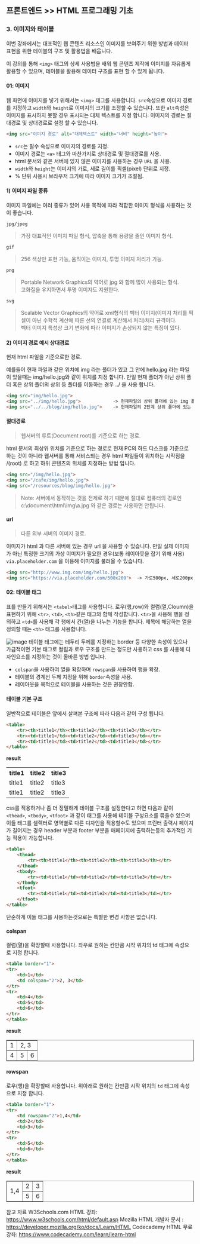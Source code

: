 ## 프론트엔드 >> HTML 프로그래밍 기초

### 3. 이미지와 테이블

이번 강좌에서는 대표적인 웹 콘텐츠 리소스인 이미지를 보여주기 위한 방법과 데이터 표현을 위한 테이블의 구조 및 활용법을 배웁니다.

이 강의를 통해 `<img>` 태그의 상세 사용법을 배워 웹 콘텐츠 제작에 이미지를 자유롭게 활용할 수 있으며, 테이블을 활용해 데이터 구조를 표현 할 수 있게 됩니다.

#### 01: 이미지
웹 화면에 이미지를 넣기 위해서는 `<img>` 태그를 사용합니다. 
`src`속성으로 이미지 경로를 지정하고 `width`와 `height`로 이미지의 크기를 조정할 수 있습니다. 
또한 `alt`속성은 이미지를 표시하지 못할 경우 표시되는 대체 텍스트를 지정 합니다. 
이미지의 경로는 절대경로 및 상대경로로 설정 할 수 있습니다.

```html
<img src="이미지 경로" alt="대체텍스트" width="너비" height="높이">

```
* `src`는 필수 속성으로 이미지의 경로를 지정.
* 이미지 경로는 `<a>` 태그와 마찬가지로 상대경로 및 절대경로를 사용.
* html 문서와 같은 서버에 있지 않은 이미지를 사용하는 경우 `URL` 을 사용.
* `width`와 `height`는 이미지의 가로, 세로 길이를 픽셀(pixel) 단위로 지정.
* % 단위 사용시 브라우저 크기에 따라 이미지 크기가 조절됨.

#### 1) 이미지 파일 종류
이미지 파일에는 여러 종류가 있어 사용 목적에 따라 적합한 이미지 형식을 사용하는 것이 좋습니다.

`jpg/jpeg`

> 가장 대표적인 이미지 파일 형식, 압축을 통해 용량을 줄인 이미지 형식.  

`gif`

> 256 색상만 표현 가능, 움직이는 이미지, 투명 이미지 처리가 가능. 

`png`

> Portable Network Graphics의 약어로 jpg 와 함께 많이 사용되는 형식.  
> 고화질을 유지하면서 투명 이미지도 지원한다.

`svg`

> Scalable Vector Graphics의 약어로 xml형식의 벡터 이미지(이미지 처리를 픽셀이 아닌 수학적 계산에 따른 선의 연결로 계산해서 처리)처리 규격이다.  
> 벡터 이미지 특성상 크기 변화에 따라 이미지가 손상되지 않는 특징이 있다.


#### 2) 이미지 경로 예시 상대경로
현재 html 파일을 기준으로한 경로.

예를들어 현재 파일과 같은 위치에 img 라는 폴더가 있고 그 안에 hello.jpg 라는 파일이 있을때는 img/hello.jpg와 같이 위치를 지정 합니다. 
만일 현재 폴더가 아닌 상위 폴더 혹은 상위 폴더의 상위 등 폴더를 이동하는 경우 ../ 을 사용 합니다.

```html
<img src="img/hello.jpg">
<img src="../img/hello.jpg">            -> 현재파일의 상위 폴더에 있는 img 폴더의 이미지
<img src="../../blog/img/hello.jpg">    -> 현재파일의 2단계 상위 폴더에 있는 blog폴더 아래에 있는 img 폴더의 이미지
````

#### 절대경로
> 웹서버의 루트(Document root)를 기준으로 하는 경로.

html 문서의 최상위 위치를 기준으로 하는 경로로 현재 PC의 하드 디스크를 기준으로 하는 것이 아니라 웹서버를 통해 서비스되는 경우 html 파일들이 위치하는 시작점을 /(root) 로 하고 하위 콘텐츠의 위치를 지정하는 방법 입니다.

```html
<img src="/img/hello.jpg">
<img src="/cafe/img/hello.jpg">
<img src="/resources/blog/img/hello.jpg">
```


> Note: 서버에서 동작하는 것을 전제로 하기 때문에 절대로 컴퓨터의 경로인 c:\document\html\img\a.jpg 와 같은 경로는 사용하면 안됩니다.

#### url
> 다른 외부 서버의 이미지 경로.

이미지가 html 과 다른 서버에 있는 경우 url 을 사용할 수 있습니다. 만일 실제 이미지가 아닌 특정한 크기의 가상 이미지가 필요한 경우(보통 레이아웃을 잡기 위해 사용) `via.placeholder.com` 을 이용해 이미지를 불러올 수 있습니다.

```html
<img src="http://www.img.com/img/hello.jpg">
<img src="https://via.placeholder.com/500x200">  -> 가로500px, 세로200px 의 이미지를 생성해 가지고 옴
````

#### 02: 테이블 태그

표를 만들기 위해서는 `<tabel>`태그를 사용합니다. 로우(행,row)와 컬럼(열,Cloumn)을 표현하기 위해 `<tr>`, `<td>`, `<th>`같은 태그와 함께 작성합니다. 
`<tr>`을 사용해 행을 정의하고 `<td>`를 사용해 각 행에서 칸(열)을 나누는 기능을 합니다. 
제목에 해당하는 열을 정의할 때는 `<th>` 태그를 사용합니다.

![image](https://dinfree.com/assets/img/html4.png)
테이블 태그에는 테두리 두께를 지정하는 border 등 다양한 속성이 있으나 가급적이면 기본 태그로 컬럼과 로우 구조를 만드는 정도만 사용하고 css 를 사용해 디자인요소를 지정하는 것이 올바른 방법 입니다.

* `colspan`을 사용하여 열을 확장하며 `rowspan`을 사용하여 행을 확장.
* 테이블의 경계선 두께 지정을 위해 `border`속성을 사용.
* 레이아웃을 목적으로 테이블을 사용하는 것은 권장안함.

#### 테이블 기본 구조
일반적으로 테이블은 앞에서 살펴본 구조에 따라 다음과 같이 구성 됩니다.

```html
<table>
    <tr><th>title1</th><th>title2</th><th>title3</th></tr>
    <tr><td>title1</td><td>title2</td><td>title3</td></tr>
    <tr><td>title1</td><td>title2</td><td>title3</td></tr>
</table>
```

**result**

<table>
    <tr><th>title1</th><th>title2</th><th>title3</th></tr>
    <tr><td>title1</td><td>title2</td><td>title3</td></tr>
    <tr><td>title1</td><td>title2</td><td>title3</td></tr>
</table>

css를 적용하거나 좀 더 정밀하게 테이블 구조를 설정한다고 하면 다음과 같이 `<thead>`, `<tbody>`, `<tfoot>` 과 같이 태그를 사용해 테이블 구성요소를 묶을수 있으며 이들 태그를 셀렉터로 영역별로 다른 디자인을 적용할수도 있으며 프린터 출력시 페이지가 길어지는 경우 header 부분과 footer 부분을 매페이지에 출력하는등의 추가적인 기능 적용이 가능합니다.

```html
<table>
    <thead>
        <tr><th>title1</th><th>title2</th><th>title3</th></tr>
    </thead>
    <tbody>
        <tr><td>title1</td><td>title2</td><td>title3</td></tr>
    </tbody>
    <tfoot>
        <tr><td>title1</td><td>title2</td><td>title3</td></tr>
    </tfoot>
</table>
```
단순하게 이들 태그를 사용하는것으로는 특별한 변경 사항은 없습니다.

#### colspan
컬럼(열)을 확장할때 사용합니다. 좌우로 원하는 칸만큼 시작 위치의 td 태그에 속성으로 지정 합니다.

```html
<table border="1">
<tr>
    <td>1</td>
    <td colspan="2">2, 3</td>
</tr>
<tr>
    <td>4</td>
    <td>5</td>
    <td>6</td>
</tr>
</table>
```

**result**

<table border="1">
<tr>
    <td>1</td>
    <td colspan="2">2, 3</td>
</tr>
<tr>
    <td>4</td>
    <td>5</td>
    <td>6</td>
</tr>
</table>

#### rowspan
로우(행)을 확장할때 사용합니다. 
위아래로 원하는 칸만큼 시작 위치의 `td` 태그에 속성으로 지정 합니다.

```html
<table border="1">
<tr>
    <td rowspan="2">1,4</td>
    <td>2</td>
    <td>3</td>
</tr>
<tr>
    <td>5</td>
    <td>6</td>
</tr>
</table>
```
**result**

<table border="1">
<tr>
    <td rowspan="2">1,4</td>
    <td>2</td>
    <td>3</td>
</tr>
<tr>
    <td>5</td>
    <td>6</td>
</tr>
</table>

참고 자료
W3Schools.com HTML 강좌: https://www.w3schools.com/html/default.asp
Mozilla HTML 개발자 문서 : https://developer.mozilla.org/ko/docs/Learn/HTML
Codecademy HTML 무료강좌: https://www.codecademy.com/learn/learn-html